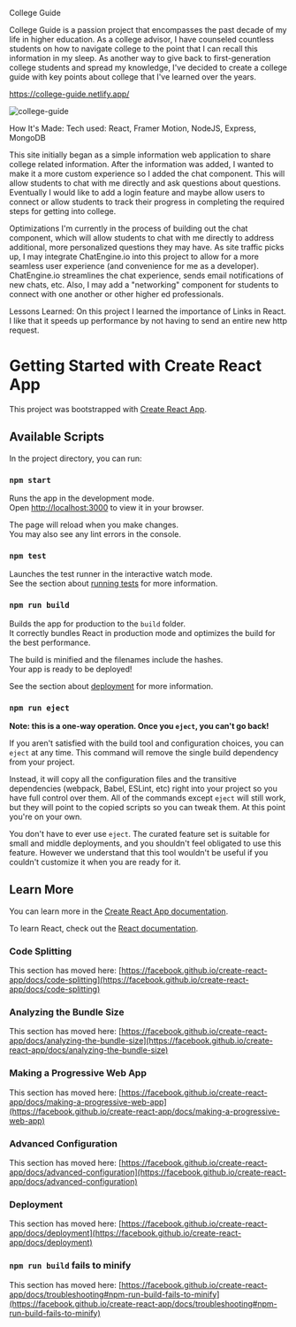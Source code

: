 College Guide

College Guide is a passion project that encompasses the past decade of my life in higher education. As a college advisor, I have counseled countless students on how to navigate college to the point that I can recall this information in my sleep. As another way to give back to first-generation college students and spread my knowledge, I've decided to create a college guide with key points about college that I've learned over the years.

https://college-guide.netlify.app/

![college-guide](https://user-images.githubusercontent.com/94746691/180618114-e395d228-7626-4477-bd9e-b06f0d57d0d0.jpg)


How It's Made:
Tech used: React, Framer Motion, NodeJS, Express, MongoDB

This site initially began as a simple information web application to share college related information. After the information was added, I wanted to make it a more custom experience so I added the chat component. This will allow students to chat with me directly and ask questions about questions. Eventually I would like to add a login feature and maybe allow users to connect or allow students to track their progress in completing the required steps for getting into college.

Optimizations
I'm currently in the process of building out the chat component, which will allow students to chat with me directly to address additional, more personalized questions they may have. As site traffic picks up, I may integrate ChatEngine.io into this project to allow for a more seamless user experience (and convenience for me as a developer). ChatEngine.io streamlines the chat experience, sends email notifications of new chats, etc. Also, I may add a "networking" component for students to connect with one another or other higher ed professionals.

Lessons Learned:
On this project I learned the importance of Links in React. I like that it speeds up performance by not having to send an entire new http request. 




# Getting Started with Create React App

This project was bootstrapped with [Create React App](https://github.com/facebook/create-react-app).

## Available Scripts

In the project directory, you can run:

### `npm start`

Runs the app in the development mode.\
Open [http://localhost:3000](http://localhost:3000) to view it in your browser.

The page will reload when you make changes.\
You may also see any lint errors in the console.

### `npm test`

Launches the test runner in the interactive watch mode.\
See the section about [running tests](https://facebook.github.io/create-react-app/docs/running-tests) for more information.

### `npm run build`

Builds the app for production to the `build` folder.\
It correctly bundles React in production mode and optimizes the build for the best performance.

The build is minified and the filenames include the hashes.\
Your app is ready to be deployed!

See the section about [deployment](https://facebook.github.io/create-react-app/docs/deployment) for more information.

### `npm run eject`

**Note: this is a one-way operation. Once you `eject`, you can't go back!**

If you aren't satisfied with the build tool and configuration choices, you can `eject` at any time. This command will remove the single build dependency from your project.

Instead, it will copy all the configuration files and the transitive dependencies (webpack, Babel, ESLint, etc) right into your project so you have full control over them. All of the commands except `eject` will still work, but they will point to the copied scripts so you can tweak them. At this point you're on your own.

You don't have to ever use `eject`. The curated feature set is suitable for small and middle deployments, and you shouldn't feel obligated to use this feature. However we understand that this tool wouldn't be useful if you couldn't customize it when you are ready for it.

## Learn More

You can learn more in the [Create React App documentation](https://facebook.github.io/create-react-app/docs/getting-started).

To learn React, check out the [React documentation](https://reactjs.org/).

### Code Splitting

This section has moved here: [https://facebook.github.io/create-react-app/docs/code-splitting](https://facebook.github.io/create-react-app/docs/code-splitting)

### Analyzing the Bundle Size

This section has moved here: [https://facebook.github.io/create-react-app/docs/analyzing-the-bundle-size](https://facebook.github.io/create-react-app/docs/analyzing-the-bundle-size)

### Making a Progressive Web App

This section has moved here: [https://facebook.github.io/create-react-app/docs/making-a-progressive-web-app](https://facebook.github.io/create-react-app/docs/making-a-progressive-web-app)

### Advanced Configuration

This section has moved here: [https://facebook.github.io/create-react-app/docs/advanced-configuration](https://facebook.github.io/create-react-app/docs/advanced-configuration)

### Deployment

This section has moved here: [https://facebook.github.io/create-react-app/docs/deployment](https://facebook.github.io/create-react-app/docs/deployment)

### `npm run build` fails to minify

This section has moved here: [https://facebook.github.io/create-react-app/docs/troubleshooting#npm-run-build-fails-to-minify](https://facebook.github.io/create-react-app/docs/troubleshooting#npm-run-build-fails-to-minify)
